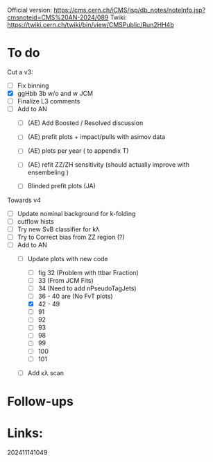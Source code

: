 Official version: https://cms.cern.ch/iCMS/jsp/db_notes/noteInfo.jsp?cmsnoteid=CMS%20AN-2024/089
Twiki: https://twiki.cern.ch/twiki/bin/view/CMSPublic/Run2HH4b

# To do

Cut a v3: 
- [ ] Fix binning
- [x] ggHbb 3b w/o and w JCM
- [ ] Finalize L3 comments
- [ ] Add to AN
	- [ ] (AE) Add Boosted / Resolved discussion
	- [ ] (AE) prefit plots + impact/pulls with asimov data 
	- [ ] (AE) plots per year ( to appendix T)
	- [ ] (AE) refit  ZZ/ZH sensitivity (should actually improve with ensembeling )
	- [ ] Blinded prefit plots (JA)


Towards v4
- [ ] Update nominal background for k-folding
- [ ] cutflow hists
- [ ] Try new SvB classifier for kλ
- [ ] Try to Correct bias from ZZ region (?)
- [ ] Add to AN
    - [ ] Update plots with new code
	    - [ ] fig 32 (Problem with ttbar Fraction)
	    - [ ] 33 (From JCM Fits)
	    - [ ] 34 (Need to add nPseudoTagJets)
	    - [ ] 36 - 40 are (No FvT plots)
	    - [x] 42 - 49
	    - [ ] 91
	    - [ ] 92
	    - [ ] 93
	    - [ ] 98
	    - [ ] 99
	    - [ ] 100
	    - [ ] 101
	- [ ] Add κλ scan




# Follow-ups


# Links: 



202411141049
